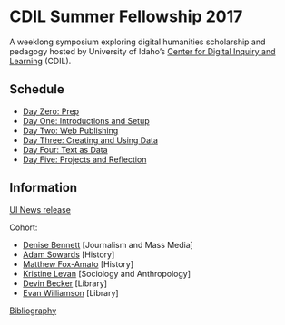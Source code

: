 # CDIL Summer Fellowship 2017

A weeklong symposium exploring digital humanities scholarship and pedagogy hosted by University of Idaho’s [Center for Digital Inquiry and Learning](http://digital.lib.uidaho.edu/cdil/) (CDIL).

## Schedule

- [Day Zero: Prep](outlines/day-0.md)
- [Day One: Introductions and Setup](outlines/day-1.md)
- [Day Two: Web Publishing](outlines/day-2.md)
- [Day Three: Creating and Using Data](outlines/day-3.md)
- [Day Four: Text as Data](outlines/day-4.md)
- [Day Five: Projects and Reflection](outlines/day-5.md)

## Information

[UI News release](https://www.uidaho.edu/news/news-articles/news-releases/2017-february/020617-cdil)

Cohort:
- [Denise Bennett](https://github.com/denisebennett) [Journalism and Mass Media]
- [Adam Sowards](https://github.com/AdamMSowards) [History]
- [Matthew Fox-Amato](https://github.com/mfamato) [History]
- [Kristine Levan](https://github.com/kristinelevan) [Sociology and Anthropology]
- [Devin Becker](https://github.com/dcnb) [Library]
- [Evan Williamson](https://github.com/evanwill/) [Library]

[Bibliography](readings/bibliography.md)
